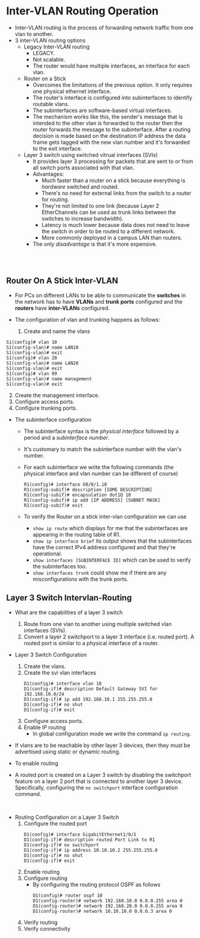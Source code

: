 # Inter-VLAN Routing Operation  

  * Inter-VLAN routing is the process of forwarding network traffic from one vlan to another.
  * 3 inter-VLAN routing options
    * Legacy Inter-VLAN routing  
      * LEGACY.
      * Not scalable.
      * The router would have multiple interfaces, an interface for each vlan.  
    * Router on a Stick  
      * Overcomes the limitations of the previous option. It only requires one physical ethernet interface.
      * The router's interface is configured into subinterfaces to identify routable vlans.
      * The subinterfaces are software-based virtual interfaces.
      * The mechanism works like this, the sender's message that is intended to the other vlan is forwarded to the router then the router forwards the message to the subinterface. After a routing decision is made based on the destination IP address the data frame gets tagged with the new vlan number and it's forwarded to the exit interface.
    * Layer 3 switch using switched vitrual interfaces (SVIs)
      * It provides layer 3 processing for packets that are sent to or from all switch ports associated with that vlan. 
      * Advantages:
        * Much faster than a router on a stick because everything is *hardware* switched and routed.  
        * There's no need for external links from the switch to a router for routing.
        * They're not limited to one link (because Layer 2 EtherChannels can be used as trunk links between the switches to increase bandwidth). 
        * Latency is much lower because data does not need to leave the switch in order to be routed to a different network.
        * More commonly deployed in a campus LAN than routers.
      * The only *disadvantage* is that it's more expensive.  

<br/><br/>

## Router On A Stick Inter-VLAN  

* For PCs on different LANs to be able to communicate the **switches** in the network has to have **VLANs** and **trunk ports** configured and the **routers** have **inter-VLANs** configured.  

* The configuration of vlan and trunking happens as follows:
  1. Create and name the vlans  
```console
S1(config)# vlan 10
S1(config-vlan)# name LAN10
S1(config-vlan)# exit
S1(config)# vlan 20 
S1(config-vlan)# name LAN20 
S1(config-vlan)# exit  
S1(config)# vlan 99 
S1(config-vlan)# name management
S1(config-vlan)# exit
```
  2. Create the management interface.
  3. Configure access ports.
  4. Configure trunking ports.   

* The subinterface configuration  
  * The subinterface syntax is the *physical interface* followed by a period and a *subinterface number*.
  * It's customary to match the subinterface number with the vlan's number.
  * For each subinterface we write the following commands (the physical interface and vlan number can be different of course)
    ```
    R1(config)# interface G0/0/1.10
    R1(config-subif)# description [SOME DESCRIPTION]
    R1(config-subif)# encapsulation dot1Q 10
    R1(config-subif)# ip add [IP ADDRESS] [SUBNET MASK]
    R1(config-subif)# exit
    ```  

  * To verify the Router on a stick inter-vlan configuration we can use
    * `show ip route` which displays for me that the subinterfaces are appearing in the routing table of R1.
    * `show ip interface brief` its output shows that the subinterfaces have the correct IPv4 address configured and that they're operational.
    * `show interfaces [SUBINTERFACE ID]` which can be used to verify the subinterfaces too.  
    * `show interfaces trunk` could show me if there are any misconfigurations with the trunk ports.

## Layer 3 Switch Intervlan-Routing  

* What are the capabilities of a layer 3 switch
  1. Route from one vlan to another using multiple switched vlan interfaces (SVIs).
  2. Convert a layer 2 switchport to a layer 3 interface (i.e. routed port). A routed port is similar to a physical interface of a router.  

* Layer 3 Switch Configuration  
  1. Create the vlans.
  2. Create the svi vlan interfaces  
     ```
     D1(config)# interface vlan 10
     D1(config-if)# description Default Gateway SVI for 192.168.10.0/24
     D1(config-if)# ip add 192.168.10.1 255.255.255.0
     D1(config-if)# no shut
     D1(config-if)# exit
     ```
  3. Configure access ports.
  4. Enable IP routing  
     * In global configuration mode we write the command `ip routing`.  

* If vlans are to be reachable by other layer 3 devices, then they must be advertised using static or dynamic routing.
* To enable routing
* A routed port is created on a Layer 3 switch by disabling the switchport feature on a layer 2 port that is connected to another layer 3 device. Specifically, configuring the `no switchport` interface configuration command.  

<br/>

* Routing Configuration on a Layer 3 Switch  
  1. Configure the routed port  
        ```
        D1(config)# interface GigabitEthernet1/0/1
        D1(config-if)# description routed Port Link to R1
        D1(config-if)# no switchport
        D1(config-if)# ip address 10.10.10.2 255.255.255.0
        D1(config-if)# no shut
        D1(config-if)# exit
        ```
  2. Enable routing
  3. Configure routing  
     * By configuring the routing protocol OSPF as follows
       ```
       D1(config)# router ospf 10
       D1(config-router)# network 192.168.10.0 0.0.0.255 area 0
       D1(config-router)# network 192.168.20.0 0.0.0.255 area 0
       D1(config-router)# network 10.10.10.0 0.0.0.3 area 0
       ``` 
  4. Verify routing
  5. Verify connectivity 
